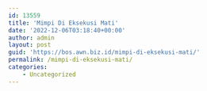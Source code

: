 ```yaml
---
id: 13559
title: 'Mimpi Di Eksekusi Mati'
date: '2022-12-06T03:18:40+00:00'
author: admin
layout: post
guid: 'https://bos.awn.biz.id/mimpi-di-eksekusi-mati/'
permalink: /mimpi-di-eksekusi-mati/
categories:
    - Uncategorized
---
```


